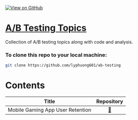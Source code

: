 [![View on GitHub](https://img.shields.io/badge/GitHub-View_on_GitHub-blue?logo=GitHub)](https://github.com/lyphuong601/ab-testing)  

# [A/B Testing Topics](https://github.com/lyphuong601/ab-testing)
Collection of A/B testing topics along with code and analysis.

### To clone this repo to your local machine:
```bash
git clone https://github.com/lyphuong601/ab-testing
```

# Contents


| Title        | Repository  |
| ------------- | :-----:|
| Mobile Gaming App User Retention| [🔗](https://github.com/lyphuong601/ab-testing/tree/main/Mobile-ab-testing)
